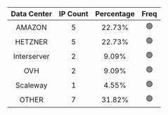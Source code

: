 | Data Center | IP Count | Percentage | Freq |
|:------------:|:--------:|:-----------:|:-----:|
| AMAZON | 5 | 22.73% | 🟢 |
| HETZNER | 5 | 22.73% | 🟢 |
| Interserver | 2 | 9.09% | 🟢 |
| OVH | 2 | 9.09% | 🟢 |
| Scaleway | 1 | 4.55% | 🟢 |
| OTHER | 7 | 31.82% | 🟢 |